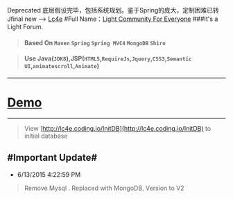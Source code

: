 
Deprecated
底层假设完毕，包括系统规划。鉴于Spring的庞大，定制困难已转Jfinal
new --> [Lc4e](https://github.com/Teddy-Zhu/lc4e)
#Full Name：[Light Community For Everyone](http://www.lc4e.com)
###It's a Light Forum.
>#### Based On `Maven` `Spring` `Spring MVC4` `MongoDB` `Shiro`

>#### Use Java(`JDK8`),JSP(`HTML5`,`RequireJs`,`Jquery`,`CSS3`,`Semantic UI`,`animatescroll`,`Animate`)

----------
# [Demo](http://lc4e.coding.io) #

----------
> View [http://lc4e.coding.io/InitDB](http://lc4e.coding.io/InitDB) to initial database 




#Important Update#
----------
- 6/13/2015 4:22:59 PM 
> Remove Mysql . Replaced with MongoDB.
> Version to V2